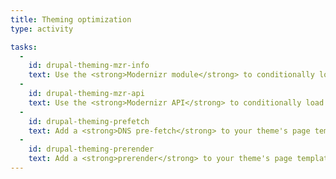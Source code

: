 ```yaml
---
title: Theming optimization
type: activity

tasks:
  -
    id: drupal-theming-mzr-info
    text: Use the <strong>Modernizr module</strong> to conditionally load a stylesheet (using <code>.info</code> file).
  -
    id: drupal-theming-mzr-api
    text: Use the <strong>Modernizr API</strong> to conditionally load a polyfill (using <code>template.php</code> or a custom module).
  -
    id: drupal-theming-prefetch
    text: Add a <strong>DNS pre-fetch</strong> to your theme's page template
  -
    id: drupal-theming-prerender
    text: Add a <strong>prerender</strong> to your theme's page template (must use Chrome or IE11 to test).
---
```

